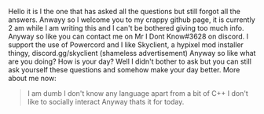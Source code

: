 Hello it is I the one that has asked all the questions but still forgot all the answers.
Anwayy so I welcome you to my crappy github page, it is currently 2 am while I am writing this and I can't be bothered giving too much info.
Anyway so like you can contact me on Mr I Dont Know#3628 on discord.
I support the use of Powercord and I like Skyclient, a hypixel mod installer thingy, discord.gg/skyclient (shameless advertisement)
Anyway so like what are you doing? How is your day? Well I didn't bother to ask but you can still ask yourself these questions and somehow make your day better.
More about me now:
> I am dumb
> I don't know any language apart from a bit of C++
> I don't like to socially interact
Anyway thats it for today.
